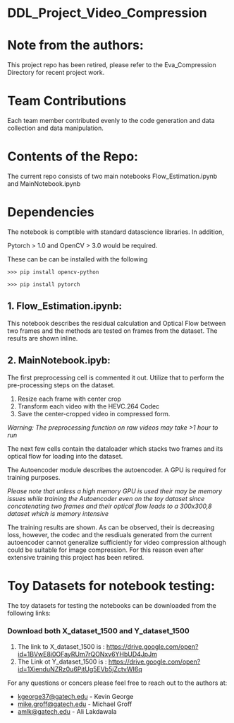 # DDL_Project_Video_Compression


# Note from the authors:
This project repo has been retired, please refer to the Eva_Compression Directory for recent project work.


# Team Contributions
Each team member contributed evenly to the code generation and data collection
and data manipulation.


# Contents of the Repo:
The current repo consists of two main notebooks Flow_Estimation.ipynb and
MainNotebook.ipynb

# Dependencies
The notebook is comptible with standard datascience libraries. In addition,

Pytorch >  1.0 and OpenCV > 3.0 would be required.

These can be can be installed with the following

`>>> pip install opencv-python`

`>>> pip install pytorch`

## 1. Flow_Estimation.ipynb:
This notebook describes the residual calculation and Optical Flow between two
frames and the methods are tested on frames from the dataset. The results are
shown inline.

## 2. MainNotebook.ipyb:
The first preprocessing cell is commented it out. Utilize that to perform
the pre-processing steps on the dataset.
1. Resize each frame with center crop
2. Transform each video with the HEVC.264 Codec
3. Save the center-cropped video in compressed form.

*Warning: The preprocessing function on raw videos may take >1 hour to run*

The next few cells contain the dataloader which stacks two frames and its optical
flow for loading into the dataset.

The Autoencoder module describes the autoencoder. A GPU is required for training
purposes.

*Please note that unless a high memory GPU is used their may be memory issues
while training the Autoencoder even on the toy dataset since concatenating two
frames and their optical flow leads to a 300x300,8 dataset which is memory
intensive*

The training results are shown. As can be observed, their is decreasing loss,
however, the codec and the resdiuals generated from the current autoencoder
cannot generalize sufficiently for video compression although could be suitable
for image compression. For this reason even after extensive training this project
has been retired.



# Toy Datasets for notebook testing:
The toy datasets for testing the notebooks can be downloaded from the following
links:
### Download both X_dataset_1500 and Y_dataset_1500

1. The link to X_dataset_1500 is : https://drive.google.com/open?id=1BVwE8i0OFayRUm7rQONxv6YHbUD4JpJm
2. The Link ot Y_dataset_1500 is : https://drive.google.com/open?id=1XienduNZRz0u6PjtUg5EVb5jZctvWI6q

For any questions or concers please feel free to reach out to the authors at:
- kgeorge37@gatech.edu - Kevin George
- mike.groff@gatech.edu - Michael Groff
- amlk@gatech.edu - Ali Lakdawala


